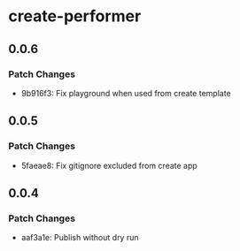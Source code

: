 # create-performer

## 0.0.6

### Patch Changes

- 9b916f3: Fix playground when used from create template

## 0.0.5

### Patch Changes

- 5faeae8: Fix gitignore excluded from create app

## 0.0.4

### Patch Changes

- aaf3a1e: Publish without dry run
